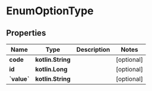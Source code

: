 
# EnumOptionType

## Properties
| Name | Type | Description | Notes |
| ------------ | ------------- | ------------- | ------------- |
| **code** | **kotlin.String** |  |  [optional] |
| **id** | **kotlin.Long** |  |  [optional] |
| **&#x60;value&#x60;** | **kotlin.String** |  |  [optional] |



